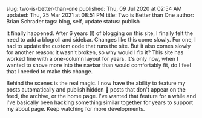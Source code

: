 slug: two-is-better-than-one
published: Thu, 09 Jul 2020 at 02:54 AM
updated: Thu, 25 Mar 2021 at 08:51 PM
title: Two is Better than One
author: Brian Schrader
tags: blog, self, update
status: publish

It finally happened. After 6 years (!) of blogging on this site, I finally felt the need to add a blogroll and sidebar. Changes like this come slowly. For one, I had to update the custom code that runs the site. But it also comes slowly for another reason: it wasn't broken, so why would I fix it? This site has worked fine with a one-column layout for years. It's only now, when I wanted to shove more into the navbar than would comfortably fit, do I feel that I needed to make this change.

Behind the scenes is the real magic. I now have the ability to feature my posts automatically and publish hidden 🤫 posts that don't appear on the feed, the archive, or the home page. I've wanted that feature for a while and I've basically been hacking something similar together for years to support my about page. Keep watching for more developments.
